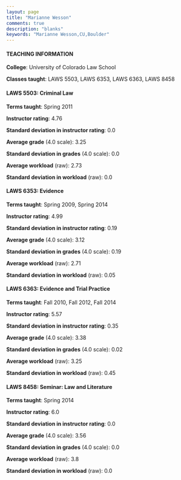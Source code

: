 ```yaml
---
layout: page
title: "Marianne Wesson" 
comments: true
description: "blanks"
keywords: "Marianne Wesson,CU,Boulder"
---
```

<head>
<script src="https://ajax.googleapis.com/ajax/libs/jquery/2.1.3/jquery.min.js"></script>
<script src="https://dl.dropboxusercontent.com/s/pc42nxpaw1ea4o9/highcharts.js?dl=0"></script>
<!-- <script src="../assets/js/highcharts.js"></script> -->
<style type="text/css">@font-face {
	font-family: "Bebas Neue";
	src: url(https://www.filehosting.org/file/details/544349/BebasNeue Regular.otf) format("opentype");
	}
	h1.Bebas { 
		font-family: "Bebas Neue", Verdana, Tahoma;
	}
</style>
</head>
	   
#### TEACHING INFORMATION

**College**: University of Colorado Law School

**Classes taught**: LAWS 5503, LAWS 6353, LAWS 6363, LAWS 8458

#### LAWS 5503: Criminal Law

**Terms taught**: Spring 2011

**Instructor rating**: 4.76

**Standard deviation in instructor rating**: 0.0

**Average grade** (4.0 scale): 3.25

**Standard deviation in grades** (4.0 scale): 0.0

**Average workload** (raw): 2.73

**Standard deviation in workload** (raw): 0.0

#### LAWS 6353: Evidence

**Terms taught**: Spring 2009, Spring 2014

**Instructor rating**: 4.99

**Standard deviation in instructor rating**: 0.19

**Average grade** (4.0 scale): 3.12

**Standard deviation in grades** (4.0 scale): 0.19

**Average workload** (raw): 2.71

**Standard deviation in workload** (raw): 0.05

#### LAWS 6363: Evidence and Trial Practice

**Terms taught**: Fall 2010, Fall 2012, Fall 2014

**Instructor rating**: 5.57

**Standard deviation in instructor rating**: 0.35

**Average grade** (4.0 scale): 3.38

**Standard deviation in grades** (4.0 scale): 0.02

**Average workload** (raw): 3.25

**Standard deviation in workload** (raw): 0.45

#### LAWS 8458: Seminar: Law and Literature

**Terms taught**: Spring 2014

**Instructor rating**: 6.0

**Standard deviation in instructor rating**: 0.0

**Average grade** (4.0 scale): 3.56

**Standard deviation in grades** (4.0 scale): 0.0

**Average workload** (raw): 3.8

**Standard deviation in workload** (raw): 0.0

